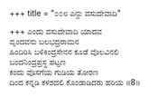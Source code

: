 +++
title = "೦೦೮ ಎನ್ದು ವಸುದೇವಾದಿ"

+++
ಎಂದು ವಸುದೇವಾದಿ ಯಾದವ  
ವೃಂದವನು ಬಲಭದ್ರರಾಮನ   
ಹಿಂದಿರಿಸಿ ಬಳಿಕಿಂದ್ರಸೇನನ ಕೂಡೆ ವೊಲವಿನಲಿ  
ಬಂದನಿಂದ್ರಪ್ರಸ್ಥ ಪಟ್ಟಣ  
ಕಂದು ವೊಸಗೆಯ ಗುಡಿಯ ತೋರಣ  
ದಿಂದ ಕನ್ನಡಿ ಕಳಶದಲಿ ಕೊಂಡಾಡಿದರು ಹರಿಯ    ॥8॥